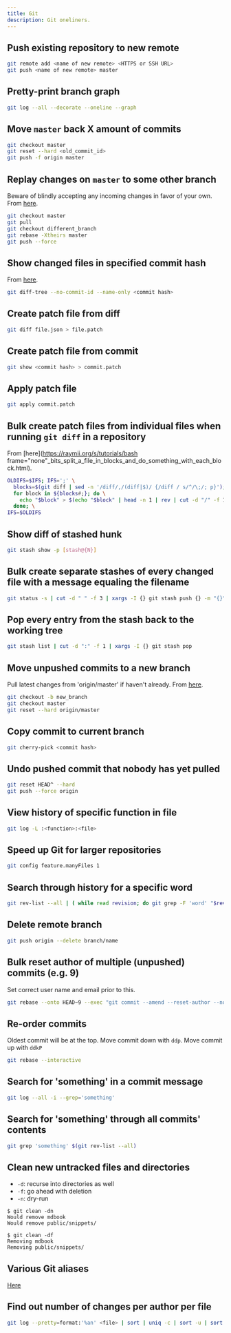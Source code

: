 ```yaml
---
title: Git
description: Git oneliners.
---
```

## Push existing repository to new remote

```bash frame="none"
git remote add <name of new remote> <HTTPS or SSH URL>
git push <name of new remote> master
```

## Pretty-print branch graph

```bash frame="none"
git log --all --decorate --oneline --graph
```

## Move `master` back X amount of commits

```bash frame="none"
git checkout master
git reset --hard <old_commit_id>
git push -f origin master
```

## Replay changes on `master` to some other branch

Beware of blindly accepting any incoming changes in favor of your own. From [here](https://demisx.github.io/git/rebase/2015/07/02/git-rebase-keep-my-branch-changes.html).

```bash frame="none"
git checkout master
git pull
git checkout different_branch
git rebase -Xtheirs master
git push --force
```

## Show changed files in specified commit hash

From [here](https://stackoverflow.com/questions/49853177/how-to-see-which-files-were-changed-in-last-commit).

```bash frame="none"
git diff-tree --no-commit-id --name-only <commit hash>
```

## Create patch file from diff

```bash frame="none"
git diff file.json > file.patch
```

## Create patch file from commit

```bash frame="none"
git show <commit hash> > commit.patch
```

## Apply patch file

```bash frame="none"
git apply commit.patch
```

## Bulk create patch files from individual files when running `git diff` in a repository

From [here](https://raymii.org/s/tutorials/bash frame="none"_bits_split_a_file_in_blocks_and_do_something_with_each_block.html).

```bash frame="none"
OLDIFS=$IFS; IFS=';' \
  blocks=$(git diff | sed -n '/diff/,/(diff|$)/ {/diff / s/^/\;/; p}'); \
  for block in ${blocks#;}; do \
    echo "$block" > $(echo "$block" | head -n 1 | rev | cut -d "/" -f 1 | rev).patch; \
  done; \
IFS=$OLDIFS
```

## Show diff of stashed hunk

```bash frame="none"
git stash show -p [stash@{N}]
```

## Bulk create separate stashes of every changed file with a message equaling the filename

```bash frame="none"
git status -s | cut -d " " -f 3 | xargs -I {} git stash push {} -m "{}"
```

## Pop every entry from the stash back to the working tree

```bash frame="none"
git stash list | cut -d ":" -f 1 | xargs -I {} git stash pop
```

## Move unpushed commits to a new branch

Pull latest changes from 'origin/master' if haven't already. From [here](https://stackoverflow.com/a/46726955).

```bash frame="none"
git checkout -b new_branch
git checkout master
git reset --hard origin/master
```

## Copy commit to current branch

```bash frame="none"
git cherry-pick <commit hash>
```

## Undo pushed commit that nobody has yet pulled

```bash frame="none"
git reset HEAD^ --hard
git push --force origin
```

## View history of specific function in file

```bash frame="none"
git log -L :<function>:<file>
```

## Speed up Git for larger repositories

```bash frame="none"
git config feature.manyFiles 1
```

## Search through history for a specific word

```bash frame="none"
git rev-list --all | ( while read revision; do git grep -F 'word' "$revision"; done; )
```

## Delete remote branch

```bash frame="none"
git push origin --delete branch/name
```

## Bulk reset author of multiple (unpushed) commits (e.g. 9)

Set correct user name and email prior to this.

```bash frame="none"
git rebase --onto HEAD~9 --exec "git commit --amend --reset-author --no-edit" HEAD~9
```

## Re-order commits

Oldest commit will be at the top. Move commit down with `ddp`. Move commit up with `ddkP`

```bash frame="none"
git rebase --interactive
```

## Search for 'something' in a commit message

```bash frame="none"
git log --all -i --grep='something'
```

## Search for 'something' through all commits' contents

```bash frame="none"
git grep 'something' $(git rev-list --all)
```

## Clean new untracked files and directories

- `-d`: recurse into directories as well
- `-f`: go ahead with deletion
- `-n`: dry-run

```console frame="none"
$ git clean -dn
Would remove mdbook
Would remove public/snippets/
```

```console frame="none"
$ git clean -df
Removing mdbook
Removing public/snippets/
```

## Various Git aliases

[Here](https://www.hschne.at/git-aliases/)

## Find out number of changes per author per file

```bash frame="none"
git log --pretty=format:'%an' <file> | sort | uniq -c | sort -u | sort -n
```

